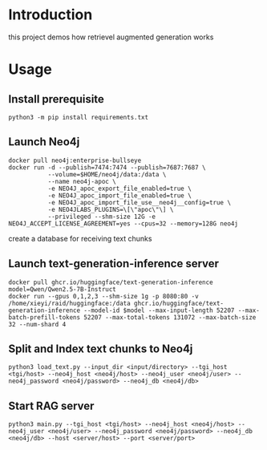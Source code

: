 # Introduction

this project demos how retrievel augmented generation works

# Usage

## Install prerequisite

```shell
python3 -m pip install requirements.txt
```

## Launch Neo4j

```shell
docker pull neo4j:enterprise-bullseye
docker run -d --publish=7474:7474 --publish=7687:7687 \
           --volume=$HOME/neo4j/data:/data \
           --name neo4j-apoc \
           -e NEO4J_apoc_export_file_enabled=true \
           -e NEO4J_apoc_import_file_enabled=true \
           -e NEO4J_apoc_import_file_use__neo4j__config=true \
           -e NEO4JLABS_PLUGINS=\[\"apoc\"\] \
           --privileged --shm-size 12G -e NEO4J_ACCEPT_LICENSE_AGREEMENT=yes --cpus=32 --memory=128G neo4j
```

create a database for receiving text chunks

## Launch text-generation-inference server

```shell
docker pull ghcr.io/huggingface/text-generation-inference
model=Qwen/Qwen2.5-7B-Instruct
docker run --gpus 0,1,2,3 --shm-size 1g -p 8080:80 -v /home/xieyi/raid/huggingface:/data ghcr.io/huggingface/text-generation-inference --model-id $model --max-input-length 52207 --max-batch-prefill-tokens 52207 --max-total-tokens 131072 --max-batch-size 32 --num-shard 4
```

## Split and Index text chunks to Neo4j

```shell
python3 load_text.py --input_dir <input/directory> --tgi_host <tgi/host> --neo4j_host <neo4j/host> --neo4j_user <neo4j/user> --neo4j_password <neo4j/password> --neo4j_db <neo4j/db>
```

## Start RAG server

```shell
python3 main.py --tgi_host <tgi/host> --neo4j_host <neo4j/host> --neo4j_user <neo4j/user> --neo4j_password <neo4j/password> --neo4j_db <neo4j/db> --host <server/host> --port <server/port>
```

